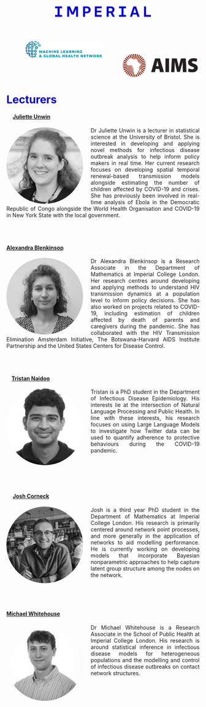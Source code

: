---
---

<style>
  .profile-picture img {
      float: left;
      margin-right: 20px;
      width: 200px;
      height: 200px;
      position: relative;
      overflow: hidden;
      border-radius: 50%;
  }
  p {
      text-align: justify;
  }
  h1 {
      color: rgb(0, 0, 205)
  }
</style>


<center>
<img src="../resources/imperial.png" width="250" hspace="50" style="display:inline-block;margin:10px;"/>
<img src="../resources/mlgh.png" width="200" hspace="50" style="display:inline-block;margin:50px;"/>
<img src="../resources/ammi.png" width="200" style="display:inline-block;"/>
</center>

# Lecturers
#### &nbsp;&nbsp;&nbsp;&nbsp;&nbsp;[Juliette Unwin](https://research-information.bris.ac.uk/en/persons/h-juliette-t-unwin)
<div class="profile-picture">
<img src="../resources/ettie_crop.png"/>
<p class="text">Dr Juliette Unwin is a lecturer in statistical science at the University of Bristol.  She is interested in developing and applying novel methods for infectious disease outbreak analysis to help inform policy makers in real time. Her current research focuses on developing spatial temporal renewal-based transmission models alongside estimating the number of children affected by COVID-19 and crises. She has previously been involved in real-time analysis of Ebola in the Democratic Republic of Congo alongside the World Health Organisation and COVID-19 in New York State with the local government.
</p>
</div>
<br/>
<br/>

#### [Alexandra Blenkinsop](https://www.imperial.ac.uk/people/a.blenkinsop)
<div class="profile-picture">
<img src="../resources/alex.png"/>
<p class="text">
Dr Alexandra Blenkinsop is a Research Associate in the Department of Mathematics at Imperial College London. Her research centres around developing and applying methods to understand HIV transmission dynamics at a population level to inform policy decisions. She has also worked on projects related to COVID-19, including estimation of children affected by death of parents and caregivers during the pandemic. She has collaborated with the HIV Transmission Elimination Amsterdam Initiative, The Botswana-Harvard AIDS Institute Partnership and the United States Centers for Disease Control.
</p>
</div>
<br/>
<br/>

#### &nbsp;&nbsp;&nbsp;&nbsp;[Tristan Naidoo](https://profiles.imperial.ac.uk/t.naidoo21/about)
<div class="profile-picture">
<img src="../resources/trist.png"/>
<p class="text">
Tristan is a PhD student in the Department of Infectious Disease Epidemiology. His interests lie at the intersection of Natural Language Processing and Public Health. In line with these interests, his research focuses on using Large Language Models to investigate how Twitter data can be used to quantify adherence to protective behaviours during the COVID-19 pandemic.
</p>
</div>
<br/>
<br/>
<br/>
<br/>

#### &nbsp;&nbsp;&nbsp;&nbsp;&nbsp;[Josh Corneck](https://profiles.imperial.ac.uk/josh.corneck-willcox20)
<div class="profile-picture">
<img src="../resources/josh.png"/>
<p class="text">
Josh is a third year PhD student in the Department of Mathematics at Imperial College London. His research is primarily centered around network point processes, and more generally in the application of networks to aid modelling performance. He is currently working on developing models that incorporate Bayesian nonparametric approaches to help capture latent group structure among the nodes on the network.
</p>
</div>
<br/>
<br/>
<br/>

#### [Michael Whitehouse](https://michael-whitehouse.github.io/)
<div class="profile-picture">
<img src="../resources/michael_mono.png"/>
<p class="text">
Dr Michael Whitehouse is a Research Associate in the School of Public Health at Imperial College London. His research is around statistical inference in infectious disease models for heterogeneous populations and the modelling and control of infectious disease outbreaks on contact network structures.
</p>
</div>
